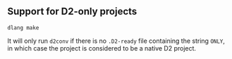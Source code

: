 ## Support for D2-only projects

`dlang make`

It will only run `d2conv` if there is no `.D2-ready` file containing the string `ONLY`, in which case the project is considered to be a native D2 project.
